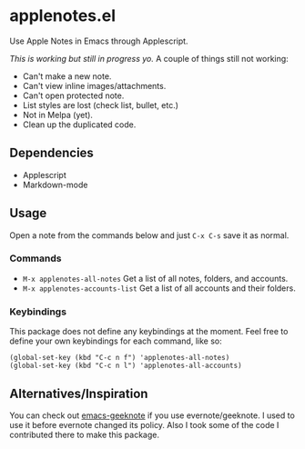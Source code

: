 # applenotes.el
Use Apple Notes in Emacs through Applescript.

*This is working but still in progress yo.* A couple of things still not working:

- Can't make a new note.
- Can't view inline images/attachments.
- Can't open protected note.
- List styles are lost (check list, bullet, etc.)
- Not in Melpa (yet).
- Clean up the duplicated code.

## Dependencies
- Applescript
- Markdown-mode

## Usage
Open a note from the commands below and just `C-x C-s` save it as normal.

### Commands
- `M-x applenotes-all-notes` Get a list of all notes, folders, and accounts.
- `M-x applenotes-accounts-list` Get a list of all accounts and their folders.

### Keybindings
This package does not define any keybindings at the moment. Feel free to define
your own keybindings for each command, like so:

```
(global-set-key (kbd "C-c n f") 'applenotes-all-notes)
(global-set-key (kbd "C-c n l") 'applenotes-all-accounts)
```

## Alternatives/Inspiration
You can check
out
[emacs-geeknote](https://github.com/https://github.com/avendael/emacs-geeknote) if
you use evernote/geeknote.  I used to use it before evernote changed
its policy. Also I took some of the code I contributed there to make this package.
